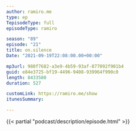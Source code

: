 ```yaml
---
author: ramiro.me
type: ep
TepisodeType: full
episodeType: ramiro

season: "89"
episode: "21"
title: on.silence
Date: "2021-09-19T22:08:00.00+00:00"

mp3url: 980f7682-a3e9-4b59-93af-877092f901b4
guid: e84e3725-bf19-4496-9408-939964f990c0
length: 8433580
duration: 527

customLink: https://ramiro.me/show
itunesSummary:

---
```

{{< partial "podcast/description/episode.html" >}}
